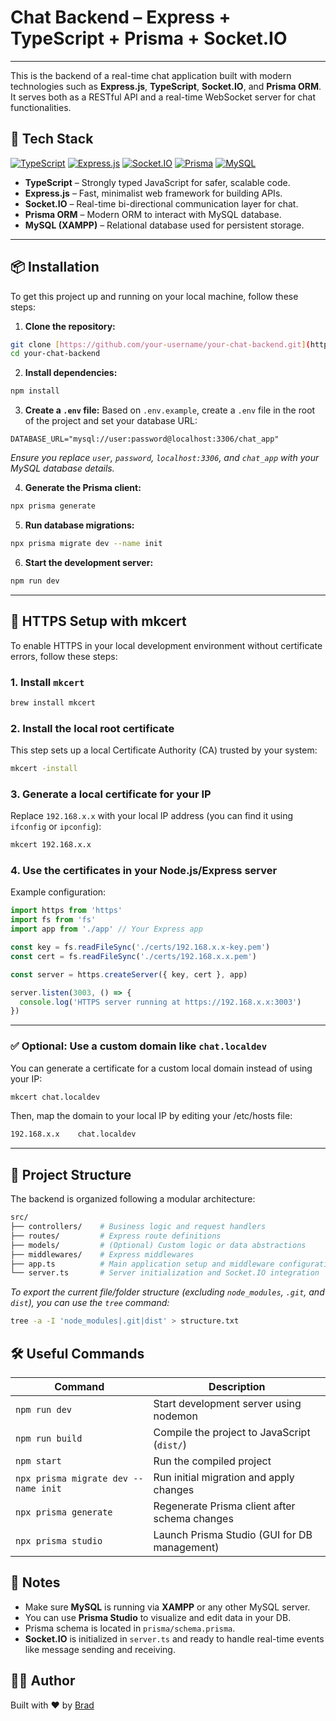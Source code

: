 # Chat Backend – Express + TypeScript + Prisma + Socket.IO

---

This is the backend of a real-time chat application built with modern technologies such as **Express.js**, **TypeScript**, **Socket.IO**, and **Prisma ORM**. It serves both as a RESTful API and a real-time WebSocket server for chat functionalities.

## 🚀 Tech Stack

[![TypeScript](https://img.shields.io/badge/TypeScript-3178C6?style=for-the-badge&logo=typescript&logoColor=white)](https://www.typescriptlang.org/)
[![Express.js](https://img.shields.io/badge/Express.js-000000?style=for-the-badge&logo=express&logoColor=white)](https://expressjs.com/)
[![Socket.IO](https://img.shields.io/badge/Socket.IO-010101?style=for-the-badge&logo=socket.io&logoColor=white)](https://socket.io/)
[![Prisma](https://img.shields.io/badge/Prisma-2D3748?style=for-the-badge&logo=prisma&logoColor=white)](https://www.prisma.io/)
[![MySQL](https://img.shields.io/badge/MySQL-00758F?style=for-the-badge&logo=mysql&logoColor=white)](https://www.mysql.com/)

- **TypeScript** – Strongly typed JavaScript for safer, scalable code.
- **Express.js** – Fast, minimalist web framework for building APIs.
- **Socket.IO** – Real-time bi-directional communication layer for chat.
- **Prisma ORM** – Modern ORM to interact with MySQL database.
- **MySQL (XAMPP)** – Relational database used for persistent storage.

---

## 📦 Installation

To get this project up and running on your local machine, follow these steps:

1.  **Clone the repository:**
```bash
git clone [https://github.com/your-username/your-chat-backend.git](https://github.com/your-username/your-chat-backend.git)
cd your-chat-backend
```

2.  **Install dependencies:**
```bash
npm install
```

3.  **Create a `.env` file:**
Based on `.env.example`, create a `.env` file in the root of the project and set your database URL:
```
DATABASE_URL="mysql://user:password@localhost:3306/chat_app"
```
*Ensure you replace `user`, `password`, `localhost:3306`, and `chat_app` with your MySQL database details.*

4.  **Generate the Prisma client:**
```bash
npx prisma generate
```

5.  **Run database migrations:**
```bash
npx prisma migrate dev --name init
```

6.  **Start the development server:**
```bash
npm run dev
```

---

## 🔐 HTTPS Setup with mkcert

To enable HTTPS in your local development environment without certificate errors, follow these steps:

### 1. Install `mkcert`

```bash
brew install mkcert
```

### 2. Install the local root certificate

This step sets up a local Certificate Authority (CA) trusted by your system:

```bash
mkcert -install
```

### 3. Generate a local certificate for your IP

Replace `192.168.x.x` with your local IP address (you can find it using `ifconfig` or `ipconfig`):

```bash
mkcert 192.168.x.x
```

### 4. Use the certificates in your Node.js/Express server

Example configuration:

```ts
import https from 'https'
import fs from 'fs'
import app from './app' // Your Express app

const key = fs.readFileSync('./certs/192.168.x.x-key.pem')
const cert = fs.readFileSync('./certs/192.168.x.x.pem')

const server = https.createServer({ key, cert }, app)

server.listen(3003, () => {
  console.log('HTTPS server running at https://192.168.x.x:3003')
})
```

---

### ✅ Optional: Use a custom domain like `chat.localdev`

You can generate a certificate for a custom local domain instead of using your IP:

```bash
mkcert chat.localdev
```

Then, map the domain to your local IP by editing your /etc/hosts file:

```bash
192.168.x.x    chat.localdev
```

---

## 📁 Project Structure

The backend is organized following a modular architecture:

```bash
src/
├── controllers/    # Business logic and request handlers
├── routes/         # Express route definitions
├── models/         # (Optional) Custom logic or data abstractions
├── middlewares/    # Express middlewares
├── app.ts          # Main application setup and middleware configuration
└── server.ts       # Server initialization and Socket.IO integration
```


*To export the current file/folder structure (excluding `node_modules`, `.git`, and `dist`), you can use the `tree` command:*

```bash
tree -a -I 'node_modules|.git|dist' > structure.txt
```

## 🛠️ Useful Commands

| Command                                       | Description                                       |
|----------------------------------------------|---------------------------------------------------|
| `npm run dev`                                 | Start development server using nodemon            |
| `npm run build`                               | Compile the project to JavaScript (`dist/`)       |
| `npm start`                                   | Run the compiled project                          |
| `npx prisma migrate dev --name init`          | Run initial migration and apply changes           |
| `npx prisma generate`                         | Regenerate Prisma client after schema changes     |
| `npx prisma studio`                           | Launch Prisma Studio (GUI for DB management)      |

## 📌 Notes

- Make sure **MySQL** is running via **XAMPP** or any other MySQL server.
- You can use **Prisma Studio** to visualize and edit data in your DB.
- Prisma schema is located in `prisma/schema.prisma`.
- **Socket.IO** is initialized in `server.ts` and ready to handle real-time events like message sending and receiving.

## 👨‍💻 Author

Built with ❤️ by [Brad](https://github.com/BradMoyetones)
